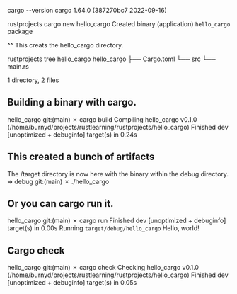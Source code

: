 cargo --version
cargo 1.64.0 (387270bc7 2022-09-16)

rustprojects cargo new hello_cargo
     Created binary (application) `hello_cargo` package

^^ This creats the hello_cargo directory.

rustprojects tree hello_cargo
hello_cargo
├── Cargo.toml
└── src
    └── main.rs

1 directory, 2 files

## Building a binary with cargo.
hello_cargo git:(main) ✗ cargo build
   Compiling hello_cargo v0.1.0 (/home/burnyd/projects/rustlearning/rustprojects/hello_cargo)
    Finished dev [unoptimized + debuginfo] target(s) in 0.24s

## This created a bunch of artifacts
The /target directory is now here with the binary within the debug directory.
➜  debug git:(main) ✗ ./hello_cargo

## Or you can cargo run it.
hello_cargo git:(main) ✗ cargo run
    Finished dev [unoptimized + debuginfo] target(s) in 0.00s
     Running `target/debug/hello_cargo`
Hello, world!

## Cargo check

hello_cargo git:(main) ✗ cargo check
    Checking hello_cargo v0.1.0 (/home/burnyd/projects/rustlearning/rustprojects/hello_cargo)
    Finished dev [unoptimized + debuginfo] target(s) in 0.05s

